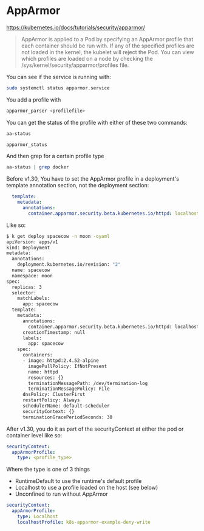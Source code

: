 # AppArmor

https://kubernetes.io/docs/tutorials/security/apparmor/

>AppArmor is applied to a Pod by specifying an AppArmor profile that each container should be run with. If any of the specified profiles are not loaded in the kernel, the kubelet will reject the Pod. You can view which profiles are loaded on a node by checking the /sys/kernel/security/apparmor/profiles file. 

You can see if the service is running with:

```sh
sudo systemctl status apparmor.service
```

You add a profile with

```sh
apparmor_parser <profilefile>
```

You can get the status of the profile with either of these two commands:

```sh
aa-status

apparmor_status
```

And then grep for a certain profile type

```sh
aa-status | grep docker
```

Before v1.30, You have to set the AppArmor profile in a deployment's template annotation section, not the deployment section:

```yaml
  template:
    metadata:
      annotations:
        container.apparmor.security.beta.kubernetes.io/httpd: localhost/docker-default
```
Like so:

```sh
$ k get deploy spacecow -n moon -oyaml
apiVersion: apps/v1
kind: Deployment
metadata:
  annotations:
    deployment.kubernetes.io/revision: "2"
  name: spacecow
  namespace: moon
spec:
  replicas: 3
  selector:
    matchLabels:
      app: spacecow
  template:
    metadata:
      annotations:
        container.apparmor.security.beta.kubernetes.io/httpd: localhost/docker-default
      creationTimestamp: null
      labels:
        app: spacecow
    spec:
      containers:
      - image: httpd:2.4.52-alpine
        imagePullPolicy: IfNotPresent
        name: httpd
        resources: {}
        terminationMessagePath: /dev/termination-log
        terminationMessagePolicy: File
      dnsPolicy: ClusterFirst
      restartPolicy: Always
      schedulerName: default-scheduler
      securityContext: {}
      terminationGracePeriodSeconds: 30
```

After v1.30, you do it as part of the securityContext at either the pod or container level like so:

```yaml
securityContext:
  appArmorProfile:
    type: <profile_type>
```

Where the type is one of 3 things
- RuntimeDefault to use the runtime's default profile
- Localhost to use a profile loaded on the host (see below)
- Unconfined to run without AppArmor

```yaml
securityContext:
  appArmorProfile:
    type: Localhost
    localhostProfile: k8s-apparmor-example-deny-write
```
